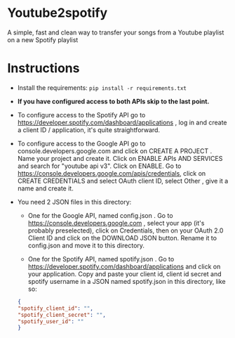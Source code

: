 # Youtube2spotify

A simple, fast and clean way to transfer your songs from a Youtube playlist on a new Spotify playlist

# Instructions
- Install the requirements:
` pip install -r requirements.txt `

- **If you have configured access to both APIs skip to the last point.** 

- To configure access to the Spotify API go to https://developer.spotify.com/dashboard/applications , log in and create a client ID / application, it's quite straightforward.

- To configure access to the Google API go to console.developers.google.com and click on CREATE A PROJECT . Name your project and create it. Click on ENABLE APIs AND SERVICES and search for "youtube api v3". Click on ENABLE. Go to https://console.developers.google.com/apis/credentials, click on CREATE CREDENTIALS and select OAuth client ID, select Other , give it a name and create it.

- You need 2 JSON files in this directory:
    - One for the Google API, named config.json . Go to https://console.developers.google.com , select your app (it's probably preselected), click on Credentials, then on your OAuth 2.0 Client ID and click on the DOWNLOAD JSON button. Rename it to config.json and move it to this directory.
    
    - One for the Spotify API, named spotify.json . Go to https://developer.spotify.com/dashboard/applications and click on your application. Copy and paste your client id, client id secret and spotify username in a JSON named spotify.json in this directory, like so:
    ```JSON
    {
    "spotify_client_id": "",
    "spotify_client_secret": "",
    "spotify_user_id": ""
    }
    ```

